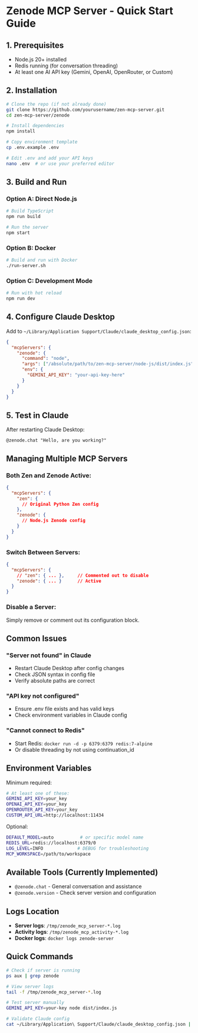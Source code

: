 # Zenode MCP Server - Quick Start Guide

## 1. Prerequisites

- Node.js 20+ installed
- Redis running (for conversation threading)
- At least one AI API key (Gemini, OpenAI, OpenRouter, or Custom)

## 2. Installation

```bash
# Clone the repo (if not already done)
git clone https://github.com/yourusername/zen-mcp-server.git
cd zen-mcp-server/zenode

# Install dependencies
npm install

# Copy environment template
cp .env.example .env

# Edit .env and add your API keys
nano .env  # or use your preferred editor
```

## 3. Build and Run

### Option A: Direct Node.js
```bash
# Build TypeScript
npm run build

# Run the server
npm start
```

### Option B: Docker
```bash
# Build and run with Docker
./run-server.sh
```

### Option C: Development Mode
```bash
# Run with hot reload
npm run dev
```

## 4. Configure Claude Desktop

Add to `~/Library/Application Support/Claude/claude_desktop_config.json`:

```json
{
  "mcpServers": {
    "zenode": {
      "command": "node",
      "args": ["/absolute/path/to/zen-mcp-server/node-js/dist/index.js"],
      "env": {
        "GEMINI_API_KEY": "your-api-key-here"
      }
    }
  }
}
```

## 5. Test in Claude

After restarting Claude Desktop:

```
@zenode.chat "Hello, are you working?"
```

## Managing Multiple MCP Servers

### Both Zen and Zenode Active:
```json
{
  "mcpServers": {
    "zen": {
      // Original Python Zen config
    },
    "zenode": {
      // Node.js Zenode config
    }
  }
}
```

### Switch Between Servers:
```json
{
  "mcpServers": {
    // "zen": { ... },     // Commented out to disable
    "zenode": { ... }      // Active
  }
}
```

### Disable a Server:
Simply remove or comment out its configuration block.

## Common Issues

### "Server not found" in Claude
- Restart Claude Desktop after config changes
- Check JSON syntax in config file
- Verify absolute paths are correct

### "API key not configured"
- Ensure .env file exists and has valid keys
- Check environment variables in Claude config

### "Cannot connect to Redis"
- Start Redis: `docker run -d -p 6379:6379 redis:7-alpine`
- Or disable threading by not using continuation_id

## Environment Variables

Minimum required:
```bash
# At least one of these:
GEMINI_API_KEY=your_key
OPENAI_API_KEY=your_key
OPENROUTER_API_KEY=your_key
CUSTOM_API_URL=http://localhost:11434
```

Optional:
```bash
DEFAULT_MODEL=auto          # or specific model name
REDIS_URL=redis://localhost:6379/0
LOG_LEVEL=INFO             # DEBUG for troubleshooting
MCP_WORKSPACE=/path/to/workspace
```

## Available Tools (Currently Implemented)

- `@zenode.chat` - General conversation and assistance
- `@zenode.version` - Check server version and configuration

## Logs Location

- **Server logs**: `/tmp/zenode_mcp_server-*.log`
- **Activity logs**: `/tmp/zenode_mcp_activity-*.log`
- **Docker logs**: `docker logs zenode-server`

## Quick Commands

```bash
# Check if server is running
ps aux | grep zenode

# View server logs
tail -f /tmp/zenode_mcp_server-*.log

# Test server manually
GEMINI_API_KEY=your-key node dist/index.js

# Validate Claude config
cat ~/Library/Application\ Support/Claude/claude_desktop_config.json | jq .
```